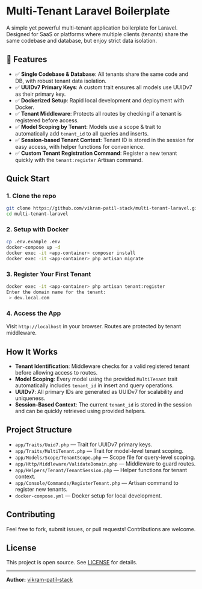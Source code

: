 # Multi-Tenant Laravel Boilerplate

A simple yet powerful multi-tenant application boilerplate for Laravel. Designed for SaaS or platforms where multiple clients (tenants) share the same codebase and database, but enjoy strict data isolation.

## 🚀 Features

- ✅ **Single Codebase & Database**: All tenants share the same code and DB, with robust tenant data isolation.
- ✅ **UUIDv7 Primary Keys**: A custom trait ensures all models use UUIDv7 as their primary key.
- ✅ **Dockerized Setup**: Rapid local development and deployment with Docker.
- ✅ **Tenant Middleware**: Protects all routes by checking if a tenant is registered before access.
- ✅ **Model Scoping by Tenant**: Models use a scope & trait to automatically add `tenant_id` to all queries and inserts.
- ✅ **Session-based Tenant Context**: Tenant ID is stored in the session for easy access, with helper functions for convenience.
- ✅ **Custom Tenant Registration Command**: Register a new tenant quickly with the `tenant:register` Artisan command.

## Quick Start

### 1. Clone the repo

```bash
git clone https://github.com/vikram-patil-stack/multi-tenant-laravel.git
cd multi-tenant-laravel
```

### 2. Setup with Docker

```bash
cp .env.example .env
docker-compose up -d
docker exec -it <app-container> composer install
docker exec -it <app-container> php artisan migrate
```

### 3. Register Your First Tenant

```bash
docker exec -it <app-container> php artisan tenant:register
Enter the domain name for the tenant:
 > dev.local.com
```

### 4. Access the App

Visit `http://localhost` in your browser. Routes are protected by tenant middleware.

## How It Works

- **Tenant Identification**: Middleware checks for a valid registered tenant before allowing access to routes.
- **Model Scoping**: Every model using the provided `MultiTenant` trait automatically includes `tenant_id` in insert and query operations.
- **UUIDv7**: All primary IDs are generated as UUIDv7 for scalability and uniqueness.
- **Session-Based Context**: The current `tenant_id` is stored in the session and can be quickly retrieved using provided helpers.

## Project Structure

- `app/Traits/Uuid7.php` — Trait for UUIDv7 primary keys.
- `app/Traits/MultiTenant.php` — Trait for model-level tenant scoping.
- `app/Models/Scope/TenantScope.php` — Scope file for query-level scoping.
- `app/Http/Middleware/ValidateDomain.php` — Middleware to guard routes.
- `app/Helpers/Tenant/TenantSession.php` — Helper functions for tenant context.
- `app/Console/Commands/RegisterTenant.php` — Artisan command to register new tenants.
- `docker-compose.yml` — Docker setup for local development.

## Contributing

Feel free to fork, submit issues, or pull requests! Contributions are welcome.

## License

This project is open source. See [LICENSE](LICENSE) for details.

---

**Author:** [vikram-patil-stack](https://github.com/vikram-patil-stack)
